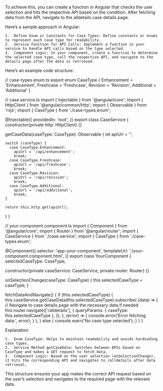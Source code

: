 To achieve this, you can create a function in Angular that checks the user selection and hits the respective API based on the condition. After fetching data from the API, navigate to the alldetails case details page.

Here’s a sample approach in Angular:

	1.	Define Enum or Constants for Case Types: Define constants or enums to represent each case type for readability.
	2.	Service Function for API Calls: Implement a function in your service to handle API calls based on the type selected.
	3.	Component Logic: In your component, create a function to determine the selected case type, call the respective API, and navigate to the details page after the data is retrieved.

Here’s an example code structure:

// case-types.enum.ts
export enum CaseType {
  Enhancement = 'Enhancement',
  Freshcase = 'Freshcase',
  Revision = 'Revision',
  Additional = 'Additional'
}

// case.service.ts
import { Injectable } from '@angular/core';
import { HttpClient } from '@angular/common/http';
import { Observable } from 'rxjs';
import { CaseType } from './case-types.enum';

@Injectable({
  providedIn: 'root',
})
export class CaseService {
  constructor(private http: HttpClient) {}

  getCaseData(caseType: CaseType): Observable<any> {
    let apiUrl = '';

    switch (caseType) {
      case CaseType.Enhancement:
        apiUrl = '/api/enhancement';
        break;
      case CaseType.Freshcase:
        apiUrl = '/api/freshcase';
        break;
      case CaseType.Revision:
        apiUrl = '/api/revision';
        break;
      case CaseType.Additional:
        apiUrl = '/api/additional';
        break;
    }

    return this.http.get(apiUrl);
  }
}

// your-component.component.ts
import { Component } from '@angular/core';
import { Router } from '@angular/router';
import { CaseService } from './case.service';
import { CaseType } from './case-types.enum';

@Component({
  selector: 'app-your-component',
  templateUrl: './your-component.component.html',
})
export class YourComponent {
  selectedCaseType: CaseType;

  constructor(private caseService: CaseService, private router: Router) {}

  onSelectionChange(caseType: CaseType) {
    this.selectedCaseType = caseType;
  }

  fetchDataAndNavigate() {
    if (this.selectedCaseType) {
      this.caseService.getCaseData(this.selectedCaseType).subscribe(
        (data) => {
          // Navigate to case details page with the necessary data if needed
          this.router.navigate(['/alldetails'], {
            queryParams: { caseType: this.selectedCaseType },
          });
        },
        (error) => {
          console.error('Error fetching data:', error);
        }
      );
    } else {
      console.warn('No case type selected');
    }
  }
}

Explanation

	1.	Enum CaseType: Helps to maintain readability and avoids hardcoding case types.
	2.	Service Method getCaseData: Switches between APIs based on CaseType and makes a GET request to fetch data.
	3.	Component Logic: Based on the user selection (onSelectionChange), it hits the corresponding API and navigates to /alldetails after data retrieval.

This structure ensures your app makes the correct API request based on the user’s selection and navigates to the required page with the relevant data.